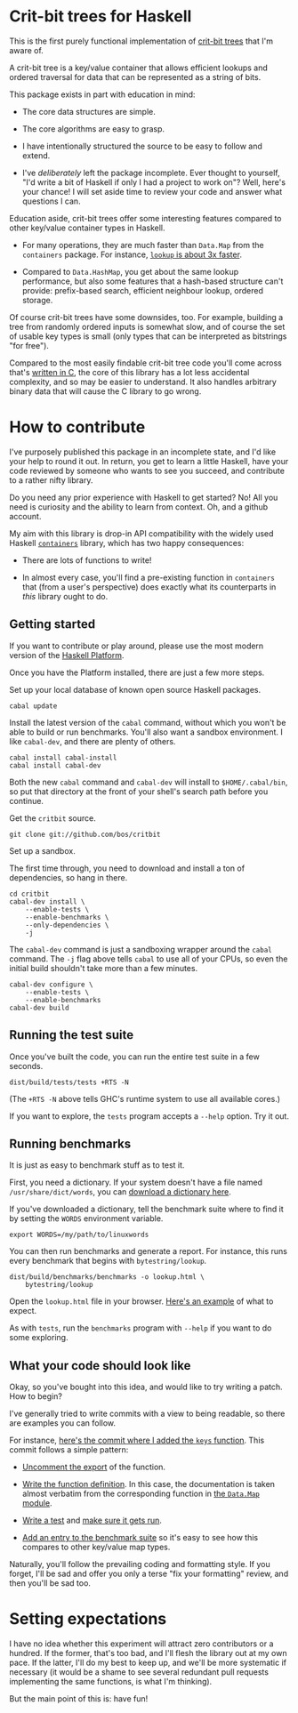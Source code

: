 Crit-bit trees for Haskell
====

This is the first purely functional implementation of [crit-bit
trees](http://cr.yp.to/critbit.html) that I'm aware of.

A crit-bit tree is a key/value container that allows efficient lookups
and ordered traversal for data that can be represented as a string of
bits.

This package exists in part with education in mind:

* The core data structures are simple.

* The core algorithms are easy to grasp.

* I have intentionally structured the source to be easy to follow and
  extend.

* I've *deliberately* left the package incomplete. Ever thought to
  yourself, "I'd write a bit of Haskell if only I had a project to
  work on"?  Well, here's your chance!  I will set aside time to
  review your code and answer what questions I can.

Education aside, crit-bit trees offer some interesting features
compared to other key/value container types in Haskell.

* For many operations, they are much faster than `Data.Map` from the
  `containers` package. For instance, [`lookup` is about 3x
  faster](http://htmlpreview.github.io/?https://github.com/bos/critbit/blob/master/doc/criterion-sample-lookup.html).

* Compared to `Data.HashMap`, you get about the same lookup
  performance, but also some features that a hash-based structure
  can't provide: prefix-based search, efficient neighbour lookup,
  ordered storage.

Of course crit-bit trees have some downsides, too. For example,
building a tree from randomly ordered inputs is somewhat slow, and of
course the set of usable key types is small (only types that can be
interpreted as bitstrings "for free").

Compared to the most easily findable crit-bit tree code you'll come
across that's [written in C](https://github.com/glk/critbit), the core
of this library has a lot less accidental complexity, and so may be
easier to understand. It also handles arbitrary binary data that will
cause the C library to go wrong.



How to contribute
====

I've purposely published this package in an incomplete state, and I'd
like your help to round it out.  In return, you get to learn a little
Haskell, have your code reviewed by someone who wants to see you
succeed, and contribute to a rather nifty library.

Do you need any prior experience with Haskell to get started? No! All
you need is curiosity and the ability to learn from context. Oh, and a
github account.

My aim with this library is drop-in API compatibility with the widely
used Haskell [`containers`](https://github.com/haskell/containers)
library, which has two happy consequences:

* There are lots of functions to write!

* In almost every case, you'll find a pre-existing function in
  `containers` that (from a user's perspective) does exactly what its
  counterparts in *this* library ought to do.


Getting started
----

If you want to contribute or play around, please use the most modern
version of the [Haskell Platform](http://www.haskell.org/platform/).

Once you have the Platform installed, there are just a few more steps.

Set up your local database of known open source Haskell packages.

    cabal update

Install the latest version of the `cabal` command, without which you
won't be able to build or run benchmarks. You'll also want a sandbox
environment. I like `cabal-dev`, and there are plenty of others.

    cabal install cabal-install
    cabal install cabal-dev

Both the new `cabal` command and `cabal-dev` will install to
`$HOME/.cabal/bin`, so put that directory at the front of your shell's
search path before you continue.

Get the `critbit` source.

    git clone git://github.com/bos/critbit

Set up a sandbox.

The first time through, you need to download and install a ton of
dependencies, so hang in there.

    cd critbit
    cabal-dev install \
        --enable-tests \
        --enable-benchmarks \
        --only-dependencies \
        -j

The `cabal-dev` command is just a sandboxing wrapper around the
`cabal` command.  The `-j` flag above tells `cabal` to use all of your
CPUs, so even the initial build shouldn't take more than a few
minutes.

    cabal-dev configure \
        --enable-tests \
        --enable-benchmarks
    cabal-dev build


Running the test suite
----

Once you've built the code, you can run the entire test suite in a few
seconds.

    dist/build/tests/tests +RTS -N

(The `+RTS -N` above tells GHC's runtime system to use all available
cores.)

If you want to explore, the `tests` program accepts a `--help`
option. Try it out.


Running benchmarks
----

It is just as easy to benchmark stuff as to test it.

First, you need a dictionary. If your system doesn't have a file named
`/usr/share/dict/words`, you can [download a dictionary
here](http://www.cs.duke.edu/~ola/ap/linuxwords).

If you've downloaded a dictionary, tell the benchmark
suite where to find it by setting the `WORDS` environment variable.

    export WORDS=/my/path/to/linuxwords

You can then run benchmarks and generate a report. For instance, this
runs every benchmark that begins with `bytestring/lookup`.

    dist/build/benchmarks/benchmarks -o lookup.html \
        bytestring/lookup

Open the `lookup.html` file in your browser. [Here's an
example](http://htmlpreview.github.io/?https://github.com/bos/critbit/blob/master/doc/criterion-sample-lookup.html)
of what to expect.

As with `tests`, run the `benchmarks` program with `--help` if you
want to do some exploring.



What your code should look like
----

Okay, so you've bought into this idea, and would like to try writing a
patch. How to begin?

I've generally tried to write commits with a view to being readable,
so there are examples you can follow.

For instance, [here's the commit where I added the `keys`
function](https://github.com/bos/critbit/commit/48438b48ca9bc5d96c1987afe7acdf4dada823f3). This
commit follows a simple pattern:

* [Uncomment the export](https://github.com/bos/critbit/commit/48438b48ca9bc5d96c1987afe7acdf4dada823f3#L0L91) of the function.

* [Write the function
  definition](https://github.com/bos/critbit/commit/48438b48ca9bc5d96c1987afe7acdf4dada823f3#L0R503).
  In this case, the documentation is taken almost verbatim from the
  corresponding function in [the `Data.Map`
  module](https://github.com/haskell/containers/blob/342a95002822cca56f2d5b086cdd5a98592d5c10/Data/Map/Base.hs#L1889).

* [Write a
  test](https://github.com/bos/critbit/commit/48438b48ca9bc5d96c1987afe7acdf4dada823f3#L2R108)
  and [make sure it gets
  run](https://github.com/bos/critbit/commit/48438b48ca9bc5d96c1987afe7acdf4dada823f3#L2R124).

* [Add an entry to the benchmark
  suite](https://github.com/bos/critbit/commit/48438b48ca9bc5d96c1987afe7acdf4dada823f3#L1R179)
  so it's easy to see how this compares to other key/value map types.

Naturally, you'll follow the prevailing coding and formatting style.
If you forget, I'll be sad and offer you only a terse "fix your
formatting" review, and then you'll be sad too.


Setting expectations
====

I have no idea whether this experiment will attract zero contributors
or a hundred. If the former, that's too bad, and I'll flesh the
library out at my own pace. If the latter, I'll do my best to keep up,
and we'll be more systematic if necessary (it would be a shame to see
several redundant pull requests implementing the same functions, is
what I'm thinking).

But the main point of this is: have fun!

